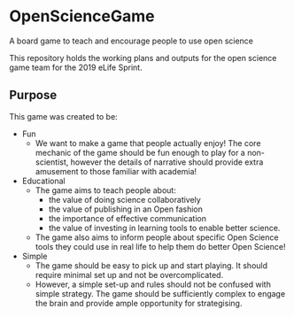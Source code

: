 # OpenScienceGame
A board game to teach and encourage people to use open science

This repository holds the working plans and outputs for the open science game team for the 2019 eLife Sprint. 

## Purpose

This game was created to be:

- Fun
  - We want to make a game that people actually enjoy! The core mechanic of the game should be fun enough to play for a non-scientist, however the details of narrative should provide extra amusement to those familiar with academia!
- Educational
  - The game aims to teach people about:
    - the value of doing science collaboratively 
    - the value of publishing in an Open fashion 
    - the importance of effective communication
    - the value of investing in learning tools to enable better science.
  - The game also aims to inform people about specific Open Science tools they could use in real life to help them do better Open Science!
- Simple
  - The game should be easy to pick up and start playing. It should require minimal set up and not be overcomplicated.
  - However, a simple set-up and rules should not be confused with simple strategy. The game should be sufficiently complex to engage the brain and provide ample opportunity for strategising.
